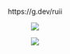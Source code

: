 <div align="center">
<p>https://g.dev/ruii</p>

![](https://github-readme-stats.vercel.app/api?username=ruihq&theme=dark&hide_border=false&include_all_commits=true&count_private=true)

[![](https://visitcount.itsvg.in/api?id=ruihq&icon=0&color=0)](https://visitcount.itsvg.in)
</div>


